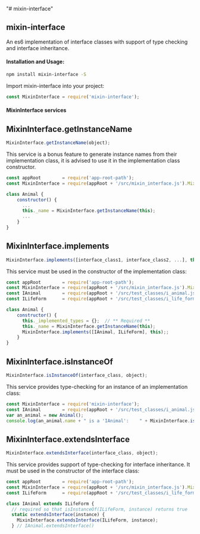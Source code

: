 "# mixin-interface" 
## mixin-interface

An es6 implementation of interface classes with support of type checking and interface inheritance.

#### Installation and Usage:

```bash
npm install mixin-interface -S
```

Import mixin-interface into your project:

```javascript
const MixinInterface = require('mixin-interface');
```

#### MixinInterface services

## MixinInterface.getInstanceName
```javascript
MixinInterface.getInstanceName(object);
```

This service is a bonus feature to generate instance names from their implementation class, it is advised to use it in the implementation class constructor.

```javascript
const appRoot        = require('app-root-path');
const MixinInterface = require(appRoot + '/src/mixin_interface.js').MixinInterface;

class Animal {
	constructor() {
      ...
      this._name = MixinInterface.getInstanceName(this);
      ...
	}
}
```

## MixinInterface.implements
```javascript
MixinInterface.implements([interface_class1, interface_class2, ...], this);
```

This service must be used in the constructor of the implementation class:

```javascript
const appRoot        = require('app-root-path');
const MixinInterface = require(appRoot + '/src/mixin_interface.js').MixinInterface;
const IAnimal        = require(appRoot + '/src/test_classes/i_animal.js').IAnimal;
const ILifeForm      = require(appRoot + '/src/test_classes/i_life_form.js').ILifeForm;

class Animal {
	constructor() {
      this._implemented_types = {};  // ** Required **
      this._name = MixinInterface.getInstanceName(this);
      MixinInterface.implements([IAnimal, ILifeForm], this);;
	}
}
```

## MixinInterface.isInstanceOf
```javascript
MixinInterface.isInstanceOf(interface_class, object);
```

This service provides type-checking for an instance of an implementation class:

```javascript
const MixinInterface = require('mixin-interface');
const IAnimal        = require(appRoot + '/src/test_classes/i_animal.js').IAnimal;
var an_animal = new Animal();
console.log(an_animal.name + " is a 'IAnimal':    " + MixinInterface.isInstanceOf(IAnimal, an_animal))
```

## MixinInterface.extendsInterface
```javascript
MixinInterface.extendsInterface(interface_class, object);
```

This service provides support of type-checking for interface inheritance. It must be used in the constructor of the interface class:

```javascript
const appRoot        = require('app-root-path');
const MixinInterface = require(appRoot + '/src/mixin_interface.js').MixinInterface;
const ILifeForm      = require(appRoot + '/src/test_classes/i_life_form.js').ILifeForm;

class IAnimal extends ILifeForm {
  // required so that isInstanceOf(ILifeForm, instance) returns true
  static extendsInterface(instance) {
    MixinInterface.extendsInterface(ILifeForm, instance);
  } // IAnimal.extendsInterface()
```